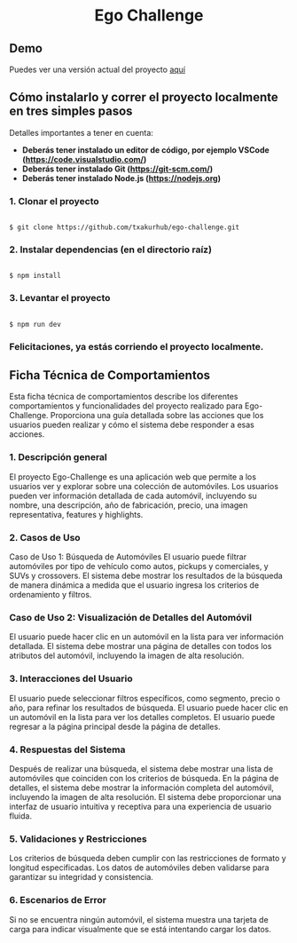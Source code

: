 
 <p align="center">
<h1 style="text-align: center;">Ego Challenge</h1>

## Demo
Puedes ver una versión actual del proyecto [aquí](https://ego-challenge-two.vercel.app/)

## Cómo instalarlo y correr el proyecto localmente en tres simples pasos
Detalles importantes a tener en cuenta:
- **Deberás tener instalado un editor de código, por ejemplo VSCode (https://code.visualstudio.com/)**
- **Deberás tener instalado Git (https://git-scm.com/)**
- **Deberás tener instalado Node.js (https://nodejs.org)**

### 1. Clonar el proyecto

```

$ git clone https://github.com/txakurhub/ego-challenge.git

```

### 2. Instalar dependencias (en el directorio raíz)

```

$ npm install

```

### 3. Levantar el proyecto

```

$ npm run dev

```
### Felicitaciones, ya estás corriendo el proyecto localmente.


## Ficha Técnica de Comportamientos
Esta ficha técnica de comportamientos describe los diferentes comportamientos y funcionalidades del proyecto realizado para Ego-Challenge. Proporciona una guía detallada sobre las acciones que los usuarios pueden realizar y cómo el sistema debe responder a esas acciones.

### 1. Descripción general
El proyecto Ego-Challenge es una aplicación web que permite a los usuarios ver y explorar sobre una colección de automóviles. Los usuarios pueden ver información detallada de cada automóvil, incluyendo su nombre, una descripción, año de fabricación, precio, una imagen representativa, features y highlights.

### 2. Casos de Uso
Caso de Uso 1: Búsqueda de Automóviles
El usuario puede filtrar automóviles por tipo de vehículo como autos, pickups y comerciales, y SUVs y crossovers.
El sistema debe mostrar los resultados de la búsqueda de manera dinámica a medida que el usuario ingresa los criterios de ordenamiento y filtros.

### Caso de Uso 2: Visualización de Detalles del Automóvil
El usuario puede hacer clic en un automóvil en la lista para ver información detallada.
El sistema debe mostrar una página de detalles con todos los atributos del automóvil, incluyendo la imagen de alta resolución.

### 3. Interacciones del Usuario
El usuario puede seleccionar filtros específicos, como segmento, precio o año, para refinar los resultados de búsqueda.
El usuario puede hacer clic en un automóvil en la lista para ver los detalles completos.
El usuario puede regresar a la página principal desde la página de detalles.

### 4. Respuestas del Sistema
Después de realizar una búsqueda, el sistema debe mostrar una lista de automóviles que coinciden con los criterios de búsqueda.
En la página de detalles, el sistema debe mostrar la información completa del automóvil, incluyendo la imagen de alta resolución.
El sistema debe proporcionar una interfaz de usuario intuitiva y receptiva para una experiencia de usuario fluida.

### 5. Validaciones y Restricciones
Los criterios de búsqueda deben cumplir con las restricciones de formato y longitud especificadas.
Los datos de automóviles deben validarse para garantizar su integridad y consistencia.

### 6. Escenarios de Error
Si no se encuentra ningún automóvil, el sistema muestra una tarjeta de carga para indicar visualmente que se está intentando cargar los datos.
